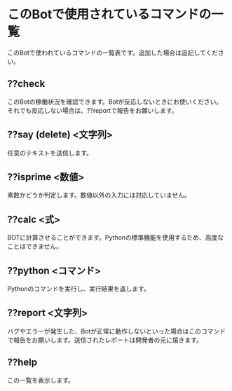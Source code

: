 # このBotで使用されているコマンドの一覧

このBotで使われているコマンドの一覧表です。追加した場合は追記してください。

## ??check

このBotの稼働状況を確認できます。Botが反応しないときにお使いください。それでも反応しない場合は、??reportで報告をお願いします。

## ??say (delete) <文字列>

任意のテキストを送信します。

## ??isprime <数値>

素数かどうか判定します。数値以外の入力には対応していません。

## ??calc <式>

BOTに計算させることができます。Pythonの標準機能を使用するため、高度なことはできません。

## ??python <コマンド>

Pythonのコマンドを実行し、実行結果を返します。

## ??report <文字列>

バグやエラーが発生した、Botが正常に動作しないといった場合はこのコマンドで報告をお願いします。送信されたレポートは開発者の元に届きます。

## ??help

この一覧を表示します。